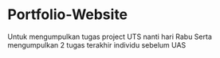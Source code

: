 # Portfolio-Website
Untuk mengumpulkan tugas project UTS nanti hari Rabu
Serta mengumpulkan 2 tugas terakhir individu sebelum UAS

